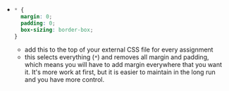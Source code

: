 - ``` css
  * {
    margin: 0;
    padding: 0;
    box-sizing: border-box;
  }
    ```
  - add this to the top of your external CSS file for every assignment
  - this selects everything (`*`) and removes all margin and padding, which means you will have to add margin everywhere that you want it. It's more work at first, but it is easier to maintain in the long run and you have more control.